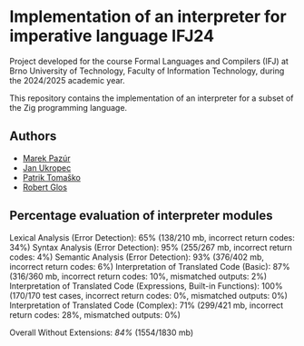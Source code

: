 # Implementation of an interpreter for imperative language IFJ24 

Project developed for the course Formal Languages and Compilers (IFJ) at Brno University of Technology, Faculty of Information Technology, during the 2024/2025 academic year.

This repository contains the implementation of an interpreter for a subset of the Zig programming language.

## Authors
- [Marek Pazúr](https://github.com/0x6B6)
- [Jan Ukropec](https://github.com/JanUkropec)
- [Patrik Tomaško](https://github.com/PatrikTomasko47)
- [Robert Glos](https://github.com/RobertGlos)

## Percentage evaluation of interpreter modules
Lexical Analysis (Error Detection): 65% (138/210 mb, incorrect return codes: 34%)
Syntax Analysis (Error Detection): 95% (255/267 mb, incorrect return codes: 4%)
Semantic Analysis (Error Detection): 93% (376/402 mb, incorrect return codes: 6%)
Interpretation of Translated Code (Basic): 87% (316/360 mb, incorrect return codes: 10%, mismatched outputs: 2%)
Interpretation of Translated Code (Expressions, Built-in Functions): 100% (170/170 test cases, incorrect return codes: 0%, mismatched outputs: 0%)
Interpretation of Translated Code (Complex): 71% (299/421 mb, incorrect return codes: 28%, mismatched outputs: 0%)

Overall Without Extensions: *84%* (1554/1830 mb)

